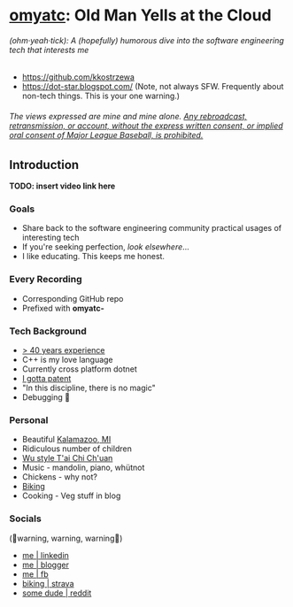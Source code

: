 # [omyatc](https://youtube.com/@OldManYellsAtTheCloud): **Old Man Yells at the Cloud**
###### (*ohm·yeah·tick*): A (hopefully) humorous dive into the software engineering tech that interests me
- https://github.com/kkostrzewa
- https://dot-star.blogspot.com/ (Note, not always SFW. Frequently about non-tech things. This is your one warning.)
###### The views expressed are mine and mine alone. [Any rebroadcast, retransmission, or account, without the express written consent, or implied oral consent of Major League Baseball, is prohibited.](https://www.google.com/search?q=I%27m+joking&tbm=isch)

## Introduction
**TODO: insert video link here**

### Goals
- Share back to the software engineering community practical usages of interesting tech
- If you're seeking perfection, *look elsewhere*...
- I like educating. This keeps me honest.

### Every Recording
- Corresponding GitHub repo
- Prefixed with **omyatc-**

### Tech Background
- [\> 40 years experience](https://archive.org/details/commodore-power-play-08/page/n93/mode/2up?view=theater)
- C++ is my love language
- Currently cross platform dotnet
- [I gotta patent](https://patents.google.com/patent/US20160127463)
- "In this discipline, there is no magic"
- Debugging 🥰

### Personal 
- Beautiful [Kalamazoo, MI](https://www.google.com/maps/place/Kalamazoo,+MI)
- Ridiculous number of children
- [Wu style T'ai Chi Ch'uan](https://www.reddit.com/r/kzoo_taichi/)
- Music - mandolin, piano, whütnot
- Chickens - why not?
- [Biking](https://www.michigan.org/property/kal-haven-trail-state-park)
- Cooking - Veg stuff in blog

### Socials
(🚨warning, warning, warning🚨)
- [me | linkedin](https://www.linkedin.com/in/kevin-kostrzewa-38564bb7/)
- [me | blogger](https://dot-star.blogspot.com/)
- [me | fb](https://www.facebook.com/kevin.kostrzewa.3)
- [biking | strava](https://www.strava.com/athletes/103018525)
- [some dude | reddit](https://www.reddit.com/user/blorchmclorchenstein/)
